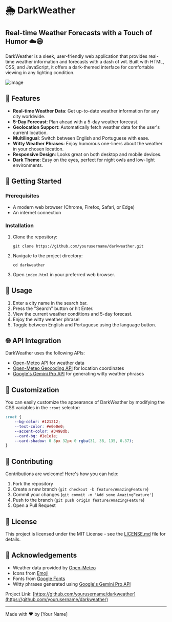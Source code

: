 # 🌦️ DarkWeather

## Real-time Weather Forecasts with a Touch of Humor ☁️😄

DarkWeather is a sleek, user-friendly web application that provides real-time weather information and forecasts with a dash of wit. Built with HTML, CSS, and JavaScript, it offers a dark-themed interface for comfortable viewing in any lighting condition.

![image](https://github.com/user-attachments/assets/67de3b11-4403-4677-a105-5c55f4bf1acc)

## 🌟 Features

- **Real-time Weather Data**: Get up-to-date weather information for any city worldwide.
- **5-Day Forecast**: Plan ahead with a 5-day weather forecast.
- **Geolocation Support**: Automatically fetch weather data for the user's current location.
- **Multilingual**: Switch between English and Portuguese with ease.
- **Witty Weather Phrases**: Enjoy humorous one-liners about the weather in your chosen location.
- **Responsive Design**: Looks great on both desktop and mobile devices.
- **Dark Theme**: Easy on the eyes, perfect for night owls and low-light environments.

## 🚀 Getting Started

### Prerequisites

- A modern web browser (Chrome, Firefox, Safari, or Edge)
- An internet connection

### Installation

1. Clone the repository:
   ```
   git clone https://github.com/yourusername/darkweather.git
   ```
2. Navigate to the project directory:
   ```
   cd darkweather
   ```
3. Open `index.html` in your preferred web browser.

## 🔧 Usage

1. Enter a city name in the search bar.
2. Press the "Search" button or hit Enter.
3. View the current weather conditions and 5-day forecast.
4. Enjoy the witty weather phrase!
5. Toggle between English and Portuguese using the language button.

## 🌐 API Integration

DarkWeather uses the following APIs:

- [Open-Meteo API](https://open-meteo.com/) for weather data
- [Open-Meteo Geocoding API](https://open-meteo.com/en/docs/geocoding-api) for location coordinates
- [Google's Gemini Pro API](https://cloud.google.com/vertex-ai/docs/generative-ai/model-reference/gemini) for generating witty weather phrases

## 🎨 Customization

You can easily customize the appearance of DarkWeather by modifying the CSS variables in the `:root` selector:

```css
:root {
    --bg-color: #121212;
    --text-color: #e0e0e0;
    --accent-color: #3498db;
    --card-bg: #1e1e1e;
    --card-shadow: 0 8px 32px 0 rgba(31, 38, 135, 0.37);
}
```

## 🤝 Contributing

Contributions are welcome! Here's how you can help:

1. Fork the repository
2. Create a new branch (`git checkout -b feature/AmazingFeature`)
3. Commit your changes (`git commit -m 'Add some AmazingFeature'`)
4. Push to the branch (`git push origin feature/AmazingFeature`)
5. Open a Pull Request

## 📜 License

This project is licensed under the MIT License - see the [LICENSE.md](LICENSE.md) file for details.

## 🙏 Acknowledgements

- Weather data provided by [Open-Meteo](https://open-meteo.com/)
- Icons from [Emoji](https://emojipedia.org/)
- Fonts from [Google Fonts](https://fonts.google.com/)
- Witty phrases generated using [Google's Gemini Pro API](https://cloud.google.com/vertex-ai/docs/generative-ai/model-reference/gemini)

Project Link: [https://github.com/yourusername/darkweather](https://github.com/yourusername/darkweather)

---

Made with ❤️ by [Your Name]
